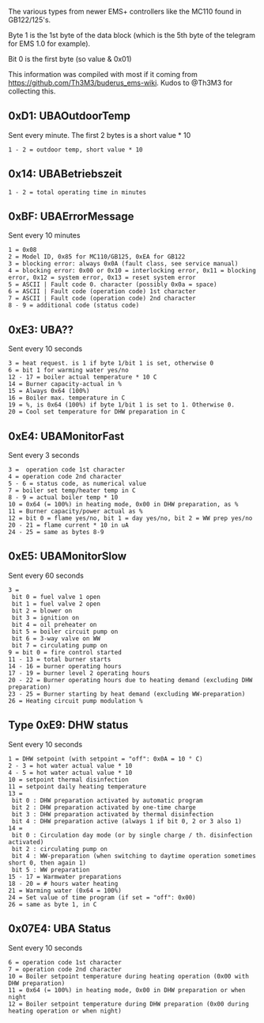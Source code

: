 The various types from newer EMS+ controllers like the MC110 found in GB122/125's.

Byte 1 is the 1st byte of the data block (which is the 5th byte of the telegram for EMS 1.0 for example).

Bit 0 is the first byte (so value & 0x01)

This information was compiled with most if it coming from https://github.com/Th3M3/buderus_ems-wiki. Kudos to @Th3M3 for collecting this.

## 0xD1: UBAOutdoorTemp

Sent every minute. The first 2 bytes is a short value * 10

```
1 - 2 = outdoor temp, short value * 10
```

## 0x14: UBABetriebszeit

```
1 - 2 = total operating time in minutes
```

## 0xBF: UBAErrorMessage

Sent every 10 minutes

```
1 = 0x08
2 = Model ID, 0x85 for MC110/GB125, 0xEA for GB122
3 = blocking error: always 0x0A (fault class, see service manual)
4 = blocking error: 0x00 or 0x10 = interlocking error, 0x11 = blocking error, 0x12 = system error, 0x13 = reset system error
5 = ASCII | Fault code 0. character (possibly 0x0a = space)
6 = ASCII | Fault code (operation code) 1st character
7 = ASCII | Fault code (operation code) 2nd character
8 - 9 = additional code (status code)
```

## 0xE3: UBA??

Sent every 10 seconds

```
3 = heat request. is 1 if byte 1/bit 1 is set, otherwise 0
6 = bit 1 for warming water yes/no
12 - 17 = boiler actual temperature * 10 C
14 = Burner capacity-actual in %
15 = Always 0x64 (100%)
16 = Boiler max. temperature in C
19 = %, is 0x64 (100%) if byte 1/bit 1 is set to 1. Otherwise 0.
20 = Cool set temperature for DHW preparation in C
```

## 0xE4: UBAMonitorFast

Sent every 3 seconds

```
3 =  operation code 1st character
4 = operation code 2nd character
5 - 6 = status code, as numerical value
7 = boiler set temp/heater temp in C
8 - 9 = actual boiler temp * 10
10 = 0x64 (= 100%) in heating mode, 0x00 in DHW preparation, as %
11 = Burner capacity/power actual as %
12 = bit 0 = flame yes/no, bit 1 = day yes/no, bit 2 = WW prep yes/no
20 - 21 = flame current * 10 in uA
24 - 25 = same as bytes 8-9
```

## 0xE5: UBAMonitorSlow

Sent every 60 seconds

```
3 =
 bit 0 = fuel valve 1 open
 bit 1 = fuel valve 2 open
 bit 2 = blower on
 bit 3 = ignition on
 bit 4 = oil preheater on
 bit 5 = boiler circuit pump on
 bit 6 = 3-way valve on WW
 bit 7 = circulating pump on
9 = bit 0 = fire control started
11 - 13 = total burner starts
14 - 16 = burner operating hours
17 - 19 = burner level 2 operating hours
20 - 22 = Burner operating hours due to heating demand (excluding DHW preparation)
23 - 25 = Burner starting by heat demand (excluding WW-preparation)
26 = Heating circuit pump modulation %
```

## Type 0xE9: DHW status
  
Sent every 10 seconds

```
1 = DHW setpoint (with setpoint = "off": 0x0A = 10 ° C)
2 - 3 = hot water actual value * 10
4 - 5 = hot water actual value * 10
10 = setpoint thermal disinfection
11 = setpoint daily heating temperature
13 = 
 bit 0 : DHW preparation activated by automatic program
 bit 2 : DHW preparation activated by one-time charge
 bit 3 : DHW preparation activated by thermal disinfection
 bit 4 : DHW preparation active (always 1 if bit 0, 2 or 3 also 1)
14 =
 bit 0 : Circulation day mode (or by single charge / th. disinfection activated)
 bit 2 : circulating pump on
 bit 4 : WW-preparation (when switching to daytime operation sometimes short 0, then again 1)
 bit 5 : WW preparation
15 - 17 = Warmwater preparations
18 - 20 = # hours water heating
21 = Warming water (0x64 = 100%)
24 = Set value of time program (if set = "off": 0x00)
26 = same as byte 1, in C
```

## 0x07E4: UBA Status

Sent every 10 seconds

```
6 = operation code 1st character
7 = operation code 2nd character
10 = Boiler setpoint temperature during heating operation (0x00 with DHW preparation)
11 = 0x64 (= 100%) in heating mode, 0x00 in DHW preparation or when night
12 = Boiler setpoint temperature during DHW preparation (0x00 during heating operation or when night)
```
